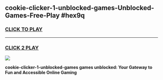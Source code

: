 
## cookie-clicker-1-unblocked-games-Unblocked-Games-Free-Play #hex9q
<h3>
<a href="https://us.freeplayer.one?title=cookie-clicker-1-unblocked-games&ref=9M">CLICK TO PLAY</a></h3>
<hr>

<h3>
<a href="https://us.freeplayer.one?title=cookie-clicker-1-unblocked-games&ref=9M">CLICK 2 PLAY</a>
  
</h3>

<a href="https://us.freeplayer.one?title=cookie-clicker-1-unblocked-games&ref=9M"><img src="https://clearcache.store/games.png"></a>


**cookie-clicker-1-unblocked-games games unblocked: Your Gateway to Fun and Accessible Online Gaming**
